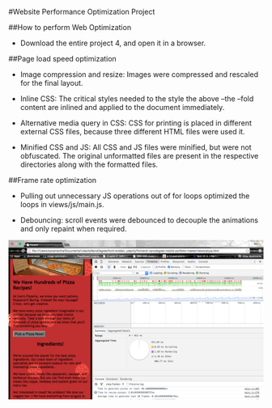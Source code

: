 #Website Performance Optimization Project

 

##How to perform Web Optimization

 

* Download the entire project 4, and open it in a browser.

 

##Page load speed optimization

* Image compression and resize: Images were compressed and rescaled for the final layout.

 

* Inline CSS: The critical styles needed to the style the above –the –fold content are inlined and applied to the document immediately.

 

* Alternative media query in CSS: CSS for printing is placed in different external CSS files, because three different HTML files were used it.

 

* Minified CSS and JS: All CSS and JS files were minified, but were not obfuscated. The original unformatted files are present in the respective directories along with the formatted files.

 

##Frame rate optimization

* Pulling out unnecessary JS operations out of for loops optimized the loops in views/js/main.js.

* Debouncing: scroll events were debounced to decouple the animations and only repaint when required.

![alt text](https://github.com/sonamsinha/front-enddev_udacity/blob/master/frontend-nanodegree-mobile-portfolio-master/frameRateImages/frameRate1.png)
